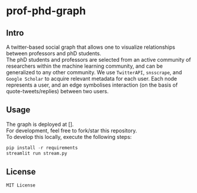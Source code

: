 # prof-phd-graph
## Intro
A twitter-based social graph that allows one to visualize relationships between professors and phD students.  
The phD students and professors are selected from an active community of researchers within the machine learning community, and can be generalized to any other community. We use ```TwitterAPI```, ```snsscrape```, and ```Google Scholar``` to acquire relevant metadata for each user.
Each node represents a user, and an edge symbolises interaction (on the basis of quote-tweets/replies) between two users.    
 
## Usage
The graph is deployed at [].   
For development, feel free to fork/star this repository.   
To develop this locally, execute the following steps:     
```python
pip install -r requirements
streamlit run stream.py
```

## License
```MIT License```
